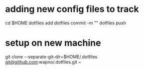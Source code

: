 # adding new config files to track

cd $HOME
dotfiles add <config file>
dotfiles commit -m "<comment>"
dotfiles push

# setup on new machine

git clone --separate-git-dir=$HOME/.dotfiles git@github.com:wapno/.dotfiles.git ~
